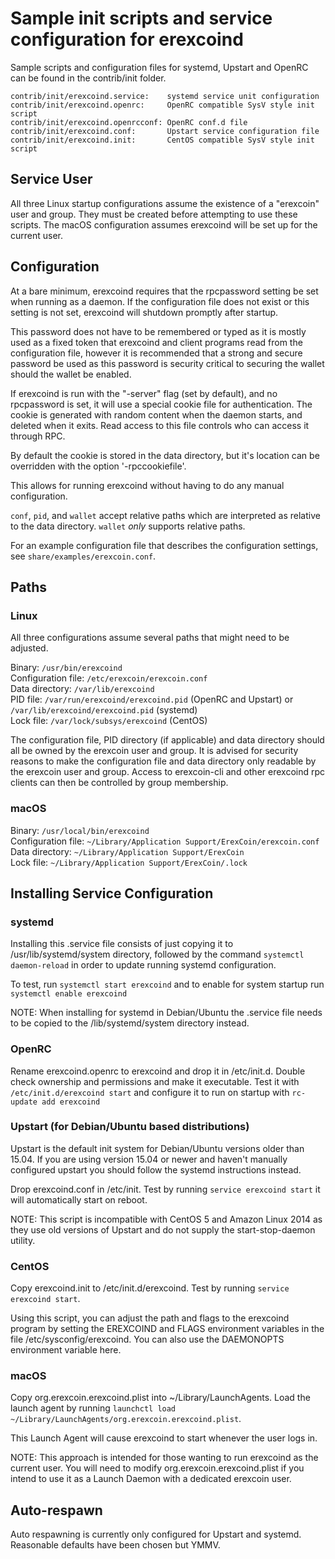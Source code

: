 Sample init scripts and service configuration for erexcoind
==========================================================

Sample scripts and configuration files for systemd, Upstart and OpenRC
can be found in the contrib/init folder.

    contrib/init/erexcoind.service:    systemd service unit configuration
    contrib/init/erexcoind.openrc:     OpenRC compatible SysV style init script
    contrib/init/erexcoind.openrcconf: OpenRC conf.d file
    contrib/init/erexcoind.conf:       Upstart service configuration file
    contrib/init/erexcoind.init:       CentOS compatible SysV style init script

Service User
---------------------------------

All three Linux startup configurations assume the existence of a "erexcoin" user
and group.  They must be created before attempting to use these scripts.
The macOS configuration assumes erexcoind will be set up for the current user.

Configuration
---------------------------------

At a bare minimum, erexcoind requires that the rpcpassword setting be set
when running as a daemon.  If the configuration file does not exist or this
setting is not set, erexcoind will shutdown promptly after startup.

This password does not have to be remembered or typed as it is mostly used
as a fixed token that erexcoind and client programs read from the configuration
file, however it is recommended that a strong and secure password be used
as this password is security critical to securing the wallet should the
wallet be enabled.

If erexcoind is run with the "-server" flag (set by default), and no rpcpassword is set,
it will use a special cookie file for authentication. The cookie is generated with random
content when the daemon starts, and deleted when it exits. Read access to this file
controls who can access it through RPC.

By default the cookie is stored in the data directory, but it's location can be overridden
with the option '-rpccookiefile'.

This allows for running erexcoind without having to do any manual configuration.

`conf`, `pid`, and `wallet` accept relative paths which are interpreted as
relative to the data directory. `wallet` *only* supports relative paths.

For an example configuration file that describes the configuration settings,
see `share/examples/erexcoin.conf`.

Paths
---------------------------------

### Linux

All three configurations assume several paths that might need to be adjusted.

Binary:              `/usr/bin/erexcoind`  
Configuration file:  `/etc/erexcoin/erexcoin.conf`  
Data directory:      `/var/lib/erexcoind`  
PID file:            `/var/run/erexcoind/erexcoind.pid` (OpenRC and Upstart) or `/var/lib/erexcoind/erexcoind.pid` (systemd)  
Lock file:           `/var/lock/subsys/erexcoind` (CentOS)  

The configuration file, PID directory (if applicable) and data directory
should all be owned by the erexcoin user and group.  It is advised for security
reasons to make the configuration file and data directory only readable by the
erexcoin user and group.  Access to erexcoin-cli and other erexcoind rpc clients
can then be controlled by group membership.

### macOS

Binary:              `/usr/local/bin/erexcoind`  
Configuration file:  `~/Library/Application Support/ErexCoin/erexcoin.conf`  
Data directory:      `~/Library/Application Support/ErexCoin`  
Lock file:           `~/Library/Application Support/ErexCoin/.lock`  

Installing Service Configuration
-----------------------------------

### systemd

Installing this .service file consists of just copying it to
/usr/lib/systemd/system directory, followed by the command
`systemctl daemon-reload` in order to update running systemd configuration.

To test, run `systemctl start erexcoind` and to enable for system startup run
`systemctl enable erexcoind`

NOTE: When installing for systemd in Debian/Ubuntu the .service file needs to be copied to the /lib/systemd/system directory instead.

### OpenRC

Rename erexcoind.openrc to erexcoind and drop it in /etc/init.d.  Double
check ownership and permissions and make it executable.  Test it with
`/etc/init.d/erexcoind start` and configure it to run on startup with
`rc-update add erexcoind`

### Upstart (for Debian/Ubuntu based distributions)

Upstart is the default init system for Debian/Ubuntu versions older than 15.04. If you are using version 15.04 or newer and haven't manually configured upstart you should follow the systemd instructions instead.

Drop erexcoind.conf in /etc/init.  Test by running `service erexcoind start`
it will automatically start on reboot.

NOTE: This script is incompatible with CentOS 5 and Amazon Linux 2014 as they
use old versions of Upstart and do not supply the start-stop-daemon utility.

### CentOS

Copy erexcoind.init to /etc/init.d/erexcoind. Test by running `service erexcoind start`.

Using this script, you can adjust the path and flags to the erexcoind program by
setting the EREXCOIND and FLAGS environment variables in the file
/etc/sysconfig/erexcoind. You can also use the DAEMONOPTS environment variable here.

### macOS

Copy org.erexcoin.erexcoind.plist into ~/Library/LaunchAgents. Load the launch agent by
running `launchctl load ~/Library/LaunchAgents/org.erexcoin.erexcoind.plist`.

This Launch Agent will cause erexcoind to start whenever the user logs in.

NOTE: This approach is intended for those wanting to run erexcoind as the current user.
You will need to modify org.erexcoin.erexcoind.plist if you intend to use it as a
Launch Daemon with a dedicated erexcoin user.

Auto-respawn
-----------------------------------

Auto respawning is currently only configured for Upstart and systemd.
Reasonable defaults have been chosen but YMMV.
